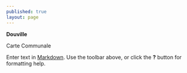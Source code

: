 ```yaml
---
published: true
layout: page
---
```


**Douville**

Carte Communale

Enter text in [Markdown](http://daringfireball.net/projects/markdown/). Use the toolbar above, or click the **?** button for formatting help.
